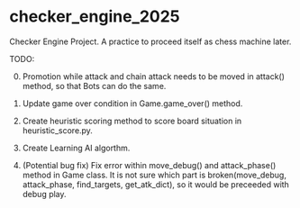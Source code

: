 # checker_engine_2025

Checker Engine Project. A practice to proceed itself as chess machine later.

TODO:

0. Promotion while attack and chain attack needs to be moved in attack() method, so that Bots can do the same.

1. Update game over condition in Game.game_over() method.

2. Create heuristic scoring method to score board situation in heuristic_score.py.

3. Create Learning AI algorthm.

4. (Potential bug fix) Fix error within move_debug() and attack_phase() method in Game class. It is not sure which part is broken(move_debug, attack_phase, find_targets, get_atk_dict), so it would be preceeded with debug play.
